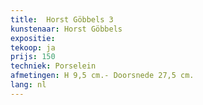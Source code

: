 ```yaml
---
title:  Horst Göbbels 3
kunstenaar: Horst Göbbels
expositie:
tekoop: ja
prijs: 150
techniek: Porselein
afmetingen: H 9,5 cm.- Doorsnede 27,5 cm.
lang: nl
---
```


